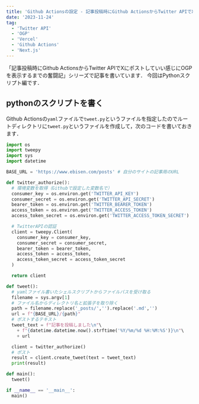 ```yaml
---
title: 'Github Actionsの設定 - 記事投稿時にGithub ActionsからTwitter APIでXにポストしていい感じにOGPを表示するまでの奮闘記 その2'
date: '2023-11-24'
tag:
  - 'Twitter API'
  - 'OGP'
  - 'Vercel'
  - 'Github Actions'
  - 'Next.js'
---
```


「記事投稿時にGithub ActionsからTwitter APIでXにポストしていい感じにOGPを表示するまでの奮闘記」シリーズで記事を書いています．
今回はPythonスクリプト編です．

## pythonのスクリプトを書く

Github Actionsの`yaml`ファイルで`tweet.py`というファイルを指定したのでルートディレクトリに`tweet.py`というファイルを作成して，次のコードを書いておきます．

```python
import os
import tweepy
import sys
import datetime

BASE_URL = 'https://www.ebisen.com/posts' # 自分のサイトの記事用のURL

def twitter_authorize():
  # 環境変数を取得（Githubで設定した変数名で）
  consumer_key = os.environ.get('TWITTER_API_KEY')
  consumer_secret = os.environ.get('TWITTER_API_SECRET')
  bearer_token = os.environ.get('TWITTER_BEARER_TOKEN')
  access_token = os.environ.get('TWITTER_ACCESS_TOKEN')
  access_token_secret = os.environ.get('TWITTER_ACCESS_TOKEN_SECRET')

  # TwitterAPIの認証
  client = tweepy.Client(
    consumer_key = consumer_key,
    consumer_secret = consumer_secret,
    bearer_token = bearer_token,
    access_token = access_token,
    access_token_secret = access_token_secret
  )

  return client

def tweet():
  # yamlファイル書いたシェルスクリプトからファイルパスを受け取る
  filename = sys.argv[1]
  # ファイル名からディレクトリ名と拡張子を取り除く
  path = filename.replace('_posts/','').replace('.md','')
  url = f"{BASE_URL}/{path}"
  # ポストするテキスト
  tweet_text = f"記事を投稿しました\n"\
    + f"{datetime.datetime.now().strftime('%Y/%m/%d %H:%M:%S')}\n"\
    + url

  client = twitter_authorize()
  # ポスト
  result = client.create_tweet(text = tweet_text)
  print(result)

def main():
  tweet()

if __name__ == '__main__':
  main()
```
